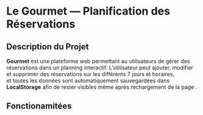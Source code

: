 # Le Gourmet — Planification des Réservations
## Description du Projet
**Gourmet** est une plateforme web  permettant au utilisateurs de gérer des réservations dans un planning interactif. 
L’utilisateur peut ajouter, modifier et supprimer des réservations sur les différents 7 jours et horaires,  
et toutes les données sont automatiquement sauvegardées dans **LocalStorage** afin de rester visibles même après rechargement de la page .
## Fonctionamitées 
